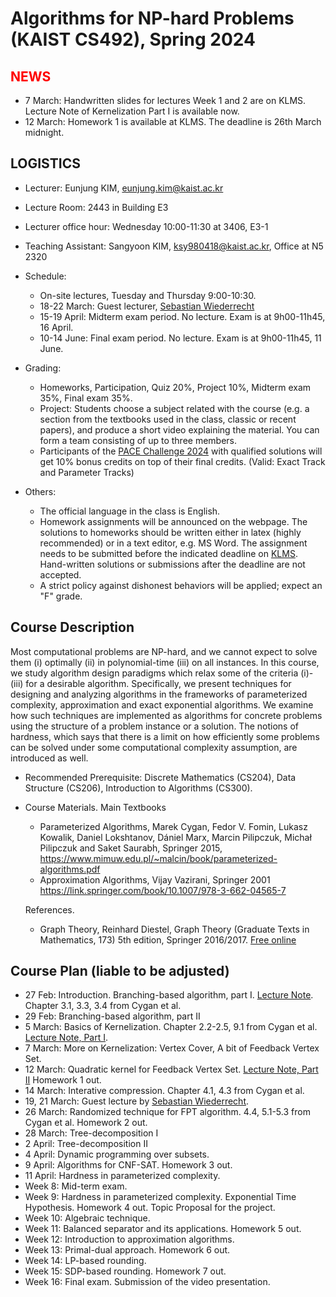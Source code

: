 Algorithms for NP-hard Problems (KAIST CS492), Spring 2024
====================


<span style="color:red">NEWS</span>
---------------------
- 7 March: Handwritten slides for lectures Week 1 and 2 are on KLMS. Lecture Note of Kernelization Part I is available now.
- 12 March: Homework 1 is available at KLMS. The deadline is 26th March midnight.

LOGISTICS
---------------------
- Lecturer: Eunjung KIM, eunjung.kim@kaist.ac.kr
- Lecture Room: 2443 in Building E3
- Lecturer office hour: Wednesday 10:00-11:30 at 3406, E3-1
  
- Teaching Assistant: Sangyoon KIM, ksy980418@kaist.ac.kr, Office at N5 2320

  
- Schedule: 
  - On-site lectures, Tuesday and Thursday 9:00-10:30.
  - 18-22 March: Guest lecturer, [Sebastian Wiederrecht](https://www.wiederrecht.com/)
  - 15-19 April: Midterm exam period. No lecture. Exam is at 9h00-11h45, 16 April.
  - 10-14 June: Final exam period. No lecture. Exam is at 9h00-11h45, 11 June.
     
- Grading: 
  - Homeworks, Participation, Quiz 20%, Project 10%, Midterm exam 35%, Final exam 35%.
  - Project: Students choose a subject related with the course (e.g. a section from the textbooks used in the class, classic or recent papers), and produce a short video explaining the material. You can form a team consisting of up to three members.
  - Participants of the [PACE Challenge 2024](https://pacechallenge.org/2024/) with qualified solutions will get 10% bonus credits on top of their final credits. (Valid: Exact Track and Parameter Tracks)
  
 
- Others:
  - The official language in the class is English. 
  - Homework assignments will be announced on the webpage. The solutions to homeworks should be written either in latex (highly recommended) or in a text editor, e.g. MS Word. The assignment needs to be submitted before the indicated deadline on [KLMS](https://klms.kaist.ac.kr/course/view.php?id=156156). 
Hand-written solutions or submissions after the deadline are not accepted.
  - A strict policy against dishonest behaviors will be applied; expect an "F" grade. 


Course Description
-------------------
Most computational problems are NP-hard, and we cannot expect to solve them (i) optimally (ii) in polynomial-time (iii) on all instances. In this course, we study algorithm design paradigms which relax some of the criteria (i)-(iii) for a desirable algorithm. Specifically, we present techniques for designing and analyzing algorithms in the frameworks of parameterized complexity, approximation and exact exponential algorithms. We examine how such techniques are implemented as algorithms for concrete problems using the structure of a problem instance or a solution. The notions of hardness, which says that there is a limit on how efficiently some problems can be solved under some computational complexity assumption, are introduced as well.

- Recommended Prerequisite: 
Discrete Mathematics (CS204), Data Structure (CS206), Introduction to Algorithms (CS300).

- Course Materials.
  Main Textbooks
  - Parameterized Algorithms, Marek Cygan, Fedor V. Fomin, Lukasz Kowalik, Daniel Lokshtanov, Dániel Marx, Marcin Pilipczuk, Michał Pilipczuk and Saket Saurabh, Springer 2015, https://www.mimuw.edu.pl/~malcin/book/parameterized-algorithms.pdf
  - Approximation Algorithms, Vijay Vazirani, Springer 2001 https://link.springer.com/book/10.1007/978-3-662-04565-7

  References.
  - Graph Theory, Reinhard Diestel, Graph Theory (Graduate Texts in Mathematics, 173) 5th edition, Springer 2016/2017. [Free online](https://diestel-graph-theory.com/)

 
Course Plan (liable to be adjusted)
------------
- 27 Feb: Introduction. Branching-based algorithm, part I. 
  [Lecture Note](https://github.com/ssimplexity/CS492_spring2024/blob/main/%5BWeek01%5Dbranching_algorithm.pdf). Chapter 3.1, 3.3, 3.4 from Cygan et al.
- 29 Feb: Branching-based algorithm, part II
- 5 March: Basics of Kernelization.
  Chapter 2.2-2.5, 9.1 from Cygan et al.
  [Lecture Note, Part I](https://github.com/ssimplexity/CS492_spring2024/blob/main/%5BWeek02%5Dkernelization_part_I.pdf).
- 7 March: More on Kernelization: Vertex Cover, A bit of Feedback Vertex Set.
- 12 March: Quadratic kernel for Feedback Vertex Set. [Lecture Note, Part II](https://github.com/ssimplexity/CS492_spring2024/blob/main/%5BWeek02%5Dkernelization_part_II.pdf) Homework 1 out.
- 14 March: Interative compression. Chapter 4.1, 4.3 from Cygan et al. 
- 19, 21 March: Guest lecture by [Sebastian Wiederrecht](https://www.wiederrecht.com/).
- 26 March: Randomized technique for FPT algorithm. 4.4, 5.1-5.3 from Cygan et al. Homework 2 out.
- 28 March: Tree-decomposition I
- 2 April: Tree-decomposition II
- 4 April: Dynamic programming over subsets. 
- 9 April: Algorithms for CNF-SAT. Homework 3 out.
- 11 April: Hardness in parameterized complexity. 
- Week 8: Mid-term exam.
- Week 9: Hardness in parameterized complexity. Exponential Time Hypothesis. Homework 4 out. Topic Proposal for the project.
- Week 10: Algebraic technique.
- Week 11: Balanced separator and its applications. Homework 5 out.
- Week 12: Introduction to approximation algorithms. 
- Week 13: Primal-dual approach. Homework 6 out.
- Week 14: LP-based rounding. 
- Week 15: SDP-based rounding. Homework 7 out.
- Week 16: Final exam. Submission of the video presentation.


